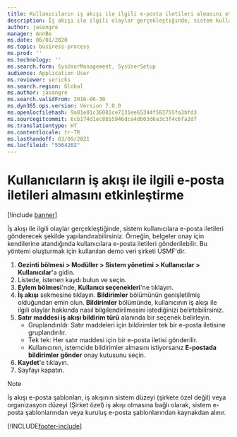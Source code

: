 ```yaml
---
title: Kullanıcıların iş akışı ile ilgili e-posta iletileri almasını etkinleştirme
description: İş akışı ile ilgili olaylar gerçekleştiğinde, sistem kullanıcılara e-posta iletileri gönderecek şekilde yapılandırabilirsiniz.
author: jasongre
manager: AnnBe
ms.date: 06/01/2020
ms.topic: business-process
ms.prod: ''
ms.technology: ''
ms.search.form: SysUserManagement, SysUserSetup
audience: Application User
ms.reviewer: sericks
ms.search.region: Global
ms.author: jasongre
ms.search.validFrom: 2016-06-30
ms.dyn365.ops.version: Version 7.0.0
ms.openlocfilehash: 9a81e01c36081ce7131ee65344f583755fa3bfd3
ms.sourcegitcommit: 6cb174d1ec8b55946dca4db03d6a3c3f4c6fa2df
ms.translationtype: HT
ms.contentlocale: tr-TR
ms.lasthandoff: 03/09/2021
ms.locfileid: "5564202"
---
```

# <a name="enable-users-to-receive-workflow-related-email-messages"></a>Kullanıcıların iş akışı ile ilgili e-posta iletileri almasını etkinleştirme

[!include [banner](../../includes/banner.md)]

İş akışı ile ilgili olaylar gerçekleştiğinde, sistem kullanıcılara e-posta iletileri gönderecek şekilde yapılandırabilirsiniz. Örneğin, belgeler onay için kendilerine atandığında kullanıcılara e-posta iletileri gönderilebilir. Bu yöntemi oluşturmak için kullanılan demo veri şirketi USMF'dir.

1. **Gezinti bölmesi > Modüller > Sistem yönetimi > Kullanıcılar > Kullanıcılar**'a gidin.
2. Listede, istenen kaydı bulun ve seçin.
3. **Eylem bölmesi**'nde, **Kullanıcı seçenekleri**'ne tıklayın.
4. **İş akışı** sekmesine tıklayın. **Bildirimler** bölümünün genişletilmiş olduğundan emin olun. **Bildirimler** bölümünde, kullanıcının iş akışı ile ilgili olaylar hakkında nasıl bilgilendirilmesini istediğinizi belirtebilirsiniz.  
5. **Satır maddesi iş akışı bildirim türü** alanında bir seçenek belirleyin.
    - Gruplandırıldı: Satır maddeleri için bildirimler tek bir e-posta iletisine gruplandırılır.
    - Tek tek: Her satır maddesi için bir e-posta iletisi gönderilir.  
    - Kullanıcının, istemcide bildirimler almasını istiyorsanız **E-postada bildirimler gönder** onay kutusunu seçin.  
6. **Kaydet**'e tıklayın.
7. Sayfayı kapatın.

> [!NOTE]
> İş akışı e-posta şablonları, iş akışının sistem düzeyi (şirkete özel değil) veya organizasyon düzeyi (Şirket özel) iş akışı olmasına bağlı olarak, sistem e-posta şablonlarından veya kuruluş e-posta şablonlarından kaynakdan alınır.


[!INCLUDE[footer-include](../../../../includes/footer-banner.md)]